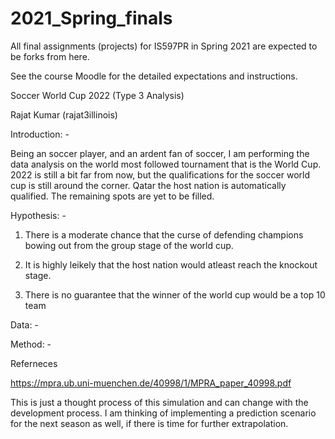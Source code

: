 # 2021_Spring_finals

All final assignments (projects) for IS597PR in Spring 2021 are expected to be forks from here.

See the course Moodle for the detailed expectations and instructions.

Soccer World Cup 2022 (Type 3 Analysis)

Rajat Kumar (rajat3illinois)

Introduction: - 

Being an soccer player, and an ardent fan of soccer, I am performing the data analysis on the world most followed tournament that is the World Cup. 2022 is still a bit far from now, but the qualifications for the soccer world cup is still around the corner. Qatar the host nation is automatically qualified. The remaining spots are yet to be filled. 


Hypothesis: - 

1) There is a moderate chance that the curse of defending champions bowing out from the group stage of the world cup.

2) It is highly leikely that the host nation would atleast reach the knockout stage.

3) There is no guarantee that the winner of the world cup would be a top 10 team

Data: - 



Method: -



Referneces

https://mpra.ub.uni-muenchen.de/40998/1/MPRA_paper_40998.pdf

This is just a thought process of this simulation and can change with the development process. I am thinking of implementing a prediction scenario for the next season as well, if there is time for further extrapolation.

